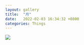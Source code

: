 ```yaml
---
layout: gallery
title:  "月"
date:   2022-02-03 16:34:32 +0800
categories: Things
---
```

![](/assets/Things/DSCF7299.jpeg)
